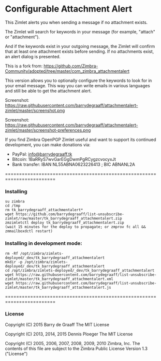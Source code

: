 Configurable Attachment Alert
==========

This Zimlet alerts you when sending a message if no attachment exists. 

The Zimlet will search for keywords in your message (for example, "attach" or "attachment"). 

And if the keywords exist in your outgoing message, the Zimlet will confirm that at least
one attachment exists before sending. If no attachments exist, an alert dialog is presented.

This is a fork from:
https://github.com/Zimbra-Community/adopted/tree/master/com_zimbra_attachmentalert


This version allows you to optionally configure the keywords to look for in
your email message. This way you can write emails in various languages and
still be able to get the attachment alert.

Screenshot: https://raw.githubusercontent.com/barrydegraaff/attachmentalert-zimlet/master/screenshot.png

Screenshot: https://raw.githubusercontent.com/barrydegraaff/attachmentalert-zimlet/master/screenshot-preferences.png

If you find Zimbra OpenPGP Zimlet useful and want to support its continued development, you can make donations via:
- PayPal: info@barrydegraaff.tk
- Bitcoin: 1BaRRyS7wvGarEGgDwmPgRCygzcvocyxJt
- Bank transfer: IBAN NL55ABNA0623226413 ; BIC ABNANL2A

========================================================================

### Installing

    su zimbra
    cd /tmp
    rm tk_barrydegraaff_attachmentalert*
    wget https://github.com/barrydegraaff/list-unsubscribe-zimlet/raw/master/tk_barrydegraaff_attachmentalert.zip
    zmzimletctl deploy tk_barrydegraaff_attachmentalert.zip
    (wait 15 minutes for the deploy to propagate; or zmprov fc all && zmmailboxdctl restart)

### Installing in development mode:

    rm -Rf /opt/zimbra/zimlets-deployed/_dev/tk_barrydegraaff_attachmentalert
    mkdir -p /opt/zimbra/zimlets-deployed/_dev/tk_barrydegraaff_attachmentalert
    cd /opt/zimbra/zimlets-deployed/_dev/tk_barrydegraaff_attachmentalert
    wget https://raw.githubusercontent.com/barrydegraaff/list-unsubscribe-zimlet/master/tk_barrydegraaff_attachmentalert.xml
    wget https://raw.githubusercontent.com/barrydegraaff/list-unsubscribe-zimlet/master/tk_barrydegraaff_attachmentalert.js


========================================================================


### License

Copyright (C) 2015 Barry de Graaff
The MIT License

Copyright (C) 2013, 2014, 2015 Dennis Ploeger
The MIT License

Copyright (C) 2005, 2006, 2007, 2008, 2009, 2010 Zimbra, Inc.
The contents of this file are subject to the Zimbra Public License
Version 1.3 ("License")
